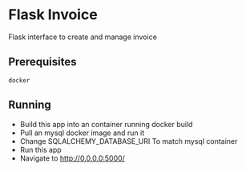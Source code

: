 # Flask Invoice

Flask interface to create and manage invoice

## Prerequisites

```
docker
```

## Running

- Build this app into an container running docker build
- Pull an mysql docker image and run it
- Change SQLALCHEMY_DATABASE_URI To match mysql container
- Run this app
- Navigate to http://0.0.0.0:5000/

